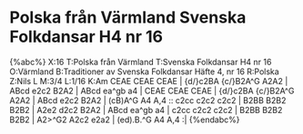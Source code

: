 # Polska från Värmland Svenska Folkdansar H4 nr 16

{%abc%}
X:16
T:Polska från Värmland
T:Svenska Folkdansar H4 nr 16
O:Värmland
B:Traditioner av Svenska Folkdansar Häfte 4, nr 16
R:Polska
Z:Nils L
M:3/4
L:1/16
K:Am
CEAE CEAE CEAE | {d/}c2BA {c/}B2A^G A2A2 | ABcd e2c2 B2A2 | ABcd ea^gb a4 |
CEAE CEAE CEAE | {d/}c2BA {c/}B2A^G A2A2 | ABcd e2c2 B2A2 | (cB)A^G A4 A,4 ::
c2cc c2c2 c2c2 | B2BB B2B2 B2B2 | A2e2 d2c2 B2A2 | ABcd ea^gb a4 |
c2cc c2c2 c2c2 | B2BB B2B2 B2B2 | A2>^G2 A2c2 e2a2 | (ed).B.^G A4 A,4 :|
{%endabc%}
